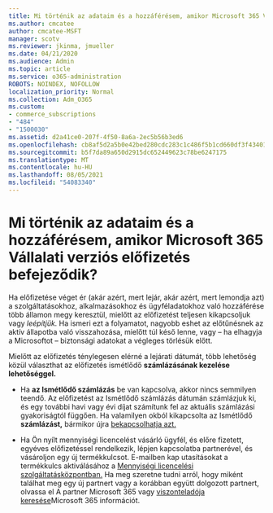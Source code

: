 ```yaml
---
title: Mi történik az adataim és a hozzáférésem, amikor Microsoft 365 Vállalati verziós előfizetés befejeződik?
ms.author: cmcatee
author: cmcatee-MSFT
manager: scotv
ms.reviewer: jkinma, jmueller
ms.date: 04/21/2020
ms.audience: Admin
ms.topic: article
ms.service: o365-administration
ROBOTS: NOINDEX, NOFOLLOW
localization_priority: Normal
ms.collection: Adm_O365
ms.custom:
- commerce_subscriptions
- "484"
- "1500030"
ms.assetid: d2a41ce0-207f-4f50-8a6a-2ec5b56b3ed6
ms.openlocfilehash: cb8af5d2a5b0e42bed280cdc283c1c486f5b1cd660df3f4340159950395034e9
ms.sourcegitcommit: b5f7da89a650d2915dc652449623c78be6247175
ms.translationtype: MT
ms.contentlocale: hu-HU
ms.lasthandoff: 08/05/2021
ms.locfileid: "54083340"
---
```

# <a name="what-happens-to-my-data-and-access-when-my-microsoft-365-for-business-subscription-ends"></a>Mi történik az adataim és a hozzáférésem, amikor Microsoft 365 Vállalati verziós előfizetés befejeződik?

Ha előfizetése véget ér (akár azért, mert lejár, akár azért, mert lemondja azt) a szolgáltatásokhoz, alkalmazásokhoz és ügyféladatokhoz való hozzáférése több államon megy keresztül, mielőtt az előfizetést teljesen kikapcsoljuk vagy *leépítjük.* Ha ismeri ezt a folyamatot, nagyobb eshet az előtűnésnek az aktív állapotba való visszahozása, mielőtt túl késő lenne, vagy – ha elhagyja a Microsoftot – biztonsági adatokat a végleges törlésük előtt.
  
Mielőtt az előfizetés ténylegesen elérné a lejárati dátumát, több lehetőség közül választhat az előfizetés ismétlődő **számlázásának kezelése lehetőséggel.**
  
- Ha **az Ismétlődő számlázás** be van kapcsolva, akkor nincs semmilyen teendő. Az előfizetést az Ismétlődő  számlázás dátumán számlázjuk ki, és egy további havi vagy évi díjat számítunk fel az aktuális számlázási gyakoriságtól függően. Ha valamilyen okból kikapcsolta az Ismétlődő **számlázást,** bármikor újra [bekapcsolhatja azt.](https://docs.microsoft.com/microsoft-365/commerce/subscriptions/renew-your-subscription#turn-recurring-billing-off-or-on)

- Ha Ön nyílt mennyiségi licencelést vásárló ügyfél, és előre fizetett, egyéves előfizetéssel rendelkezik, lépjen kapcsolatba partnerével, és vásároljon egy új termékkulcsot. E-mailben kap utasításokat a termékkulcs aktiválásához a [Mennyiségi licencelési szolgáltatásközpontban.](https://go.microsoft.com/fwlink/p/?LinkID=282016) Ha meg szeretne tudni arról, hogy miként találhat meg egy új partnert vagy a korábban együtt dolgozott partnert, olvassa el A partner Microsoft 365 vagy [viszonteladója keresése](https://docs.microsoft.com/microsoft-365/admin/manage/find-your-partner-or-reseller)Microsoft 365 információt.